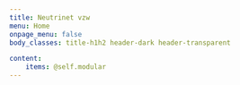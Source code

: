 ```yaml
---
title: Neutrinet vzw
menu: Home
onpage_menu: false
body_classes: title-h1h2 header-dark header-transparent

content:
    items: @self.modular
---
```



